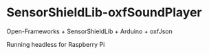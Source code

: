 # SensorShieldLib-oxfSoundPlayer
Open-Frameworks + SensorShieldLib + Arduino + oxfJson

Running headless for Raspberry Pi

